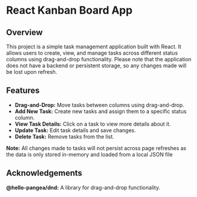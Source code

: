 # React Kanban Board App

## Overview

This project is a simple task management application built with React. It allows users to create, view, and manage tasks across different status columns using drag-and-drop functionality. Please note that the application does not have a backend or persistent storage, so any changes made will be lost upon refresh.

## Features

- **Drag-and-Drop:** Move tasks between columns using drag-and-drop.
- **Add New Task:** Create new tasks and assign them to a specific status column.
- **View Task Details:** Click on a task to view more details about it.
- **Update Task:** Edit task details and save changes.
- **Delete Task:** Remove tasks from the list.

**Note:** All changes made to tasks will not persist across page refreshes as the data is only stored in-memory and loaded from a local JSON file

## Acknowledgements

**@hello-pangea/dnd:** A library for drag-and-drop functionality.